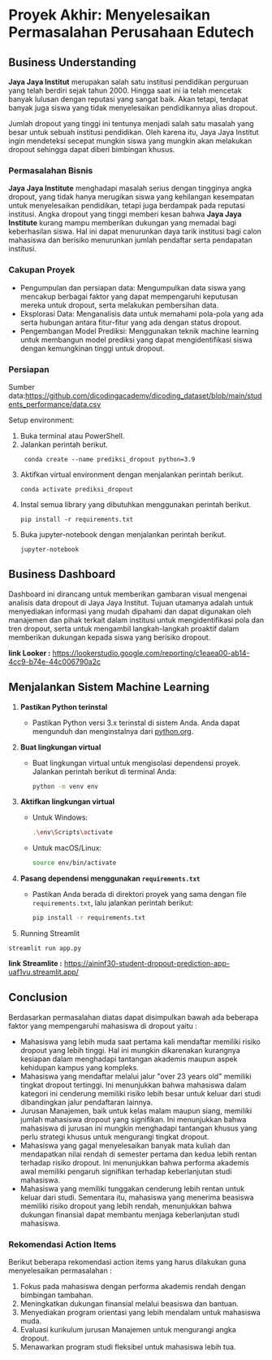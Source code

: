 # Proyek Akhir: Menyelesaikan Permasalahan Perusahaan Edutech

## Business Understanding
**Jaya Jaya Institut** merupakan salah satu institusi pendidikan perguruan yang telah berdiri sejak tahun 2000. Hingga saat ini ia telah mencetak banyak lulusan dengan reputasi yang sangat baik. Akan tetapi, terdapat banyak juga siswa yang tidak menyelesaikan pendidikannya alias dropout.

Jumlah dropout yang tinggi ini tentunya menjadi salah satu masalah yang besar untuk sebuah institusi pendidikan. Oleh karena itu, Jaya Jaya Institut ingin mendeteksi secepat mungkin siswa yang mungkin akan melakukan dropout sehingga dapat diberi bimbingan khusus.

### Permasalahan Bisnis
**Jaya Jaya Institute** menghadapi masalah serius dengan tingginya angka dropout, yang tidak hanya merugikan siswa yang kehilangan kesempatan untuk menyelesaikan pendidikan, tetapi juga berdampak pada reputasi institusi. Angka dropout yang tinggi memberi kesan bahwa **Jaya Jaya Institute** kurang mampu memberikan dukungan yang memadai bagi keberhasilan siswa. Hal ini dapat menurunkan daya tarik institusi bagi calon mahasiswa dan berisiko menurunkan jumlah pendaftar serta pendapatan institusi.

### Cakupan Proyek
- Pengumpulan dan persiapan data: Mengumpulkan data siswa yang mencakup berbagai faktor yang dapat mempengaruhi keputusan mereka untuk dropout, serta melakukan pembersihan data.
- Eksplorasi Data: Menganalisis data untuk memahami pola-pola yang ada serta hubungan antara fitur-fitur yang ada dengan status dropout.
- Pengembangan Model Prediksi: Menggunakan teknik machine learning untuk membangun model prediksi yang dapat mengidentifikasi siswa dengan kemungkinan tinggi untuk dropout.

### Persiapan

Sumber data:https://github.com/dicodingacademy/dicoding_dataset/blob/main/students_performance/data.csv

Setup environment:
1. Buka terminal atau PowerShell.
2. Jalankan perintah berikut.
    ```
     conda create --name prediksi_dropout python=3.9
    ```
3. Aktifkan virtual environment dengan menjalankan perintah berikut.
    ```
    conda activate prediksi_dropout
    ```
4. Instal semua library yang dibutuhkan menggunakan perintah berikut.
    ```
   pip install -r requirements.txt
    ```
5. Buka jupyter-notebook dengan menjalankan perintah berikut.
    ```
    jupyter-notebook
    ```
## Business Dashboard
Dashboard ini dirancang untuk memberikan gambaran visual mengenai analisis data dropout di Jaya Jaya Institut. Tujuan utamanya adalah untuk menyediakan informasi yang mudah dipahami dan dapat digunakan oleh manajemen dan pihak terkait dalam institusi untuk mengidentifikasi pola dan tren dropout, serta untuk mengambil langkah-langkah proaktif dalam memberikan dukungan kepada siswa yang berisiko dropout.

**link Looker :** https://lookerstudio.google.com/reporting/c1eaea00-ab14-4cc9-b74e-44c006790a2c

## Menjalankan Sistem Machine Learning

1. **Pastikan Python terinstal**
   - Pastikan Python versi 3.x terinstal di sistem Anda. Anda dapat mengunduh dan menginstalnya dari [python.org](https://www.python.org/).

2. **Buat lingkungan virtual**
   - Buat lingkungan virtual untuk mengisolasi dependensi proyek. Jalankan perintah berikut di terminal Anda:
     ```bash
     python -m venv env
     ```
     
3. **Aktifkan lingkungan virtual**
   - Untuk Windows:
     ```bash
     .\env\Scripts\activate
     ```
   - Untuk macOS/Linux:
     ```bash
     source env/bin/activate
     ```

4. **Pasang dependensi menggunakan `requirements.txt`**
   - Pastikan Anda berada di direktori proyek yang sama dengan file `requirements.txt`, lalu jalankan perintah berikut:
     ```bash
     pip install -r requirements.txt
     ```

5. Running Streamlit
```
streamlit run app.py
```
**link Streamlite :** https://aininf30-student-dropout-prediction-app-uaf1vu.streamlit.app/

## Conclusion
Berdasarkan permasalahan diatas dapat disimpulkan bawah ada beberapa faktor yang mempengaruhi mahasiswa di dropout yaitu :
- Mahasiswa yang lebih muda saat pertama kali mendaftar memiliki risiko dropout yang lebih tinggi. Hal ini mungkin dikarenakan kurangnya kesiapan dalam menghadapi tantangan akademis maupun aspek kehidupan kampus yang kompleks.
- Mahasiswa yang mendaftar melalui jalur "over 23 years old" memiliki tingkat dropout tertinggi. Ini menunjukkan bahwa mahasiswa dalam kategori ini cenderung memiliki risiko lebih besar untuk keluar dari studi dibandingkan jalur pendaftaran lainnya.
- Jurusan Manajemen, baik untuk kelas malam maupun siang, memiliki jumlah mahasiswa dropout yang signifikan. Ini menunjukkan bahwa mahasiswa di jurusan ini mungkin menghadapi tantangan khusus yang perlu strategi khusus untuk mengurangi tingkat dropout.
- Mahasiswa yang gagal menyelesaikan banyak mata kuliah dan mendapatkan nilai rendah di semester pertama dan kedua lebih rentan terhadap risiko dropout. Ini menunjukkan bahwa performa akademis awal memiliki pengaruh signifikan terhadap keberlanjutan studi mahasiswa.
- Mahasiswa yang memiliki tunggakan cenderung lebih rentan untuk keluar dari studi. Sementara itu, mahasiswa yang menerima beasiswa memiliki risiko dropout yang lebih rendah, menunjukkan bahwa dukungan finansial dapat membantu menjaga keberlanjutan studi mahasiswa.


### Rekomendasi Action Items
Berikut beberapa rekomendasi action items yang harus dilakukan guna menyelesaikan permasalahan :

1. Fokus pada mahasiswa dengan performa akademis rendah dengan bimbingan tambahan.
2. Meningkatkan dukungan finansial melalui beasiswa dan bantuan.
3. Menyediakan program orientasi yang lebih mendalam untuk mahasiswa muda.
4. Evaluasi kurikulum jurusan Manajemen untuk mengurangi angka dropout.
5. Menawarkan program studi fleksibel untuk mahasiswa lebih tua.
